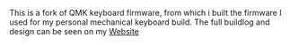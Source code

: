 This is a fork of QMK keyboard firmware, from which i built the firmware I used for my personal mechanical keyboard build. 
The full buildlog and design can be seen on my [Website](https://basilious.ca/mechanical-keyboard-build/)
